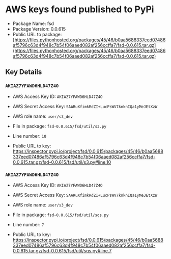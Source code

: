 # AWS keys found published to PyPi

* Package Name: fsd
* Package Version: 0.0.615
* Public URL to package: [https://files.pythonhosted.org/packages/45/46/b0aa5688337eed07486af5796c63d4f948c7b54f06aaed082af256ccffa7/fsd-0.0.615.tar.gz](https://files.pythonhosted.org/packages/45/46/b0aa5688337eed07486af5796c63d4f948c7b54f06aaed082af256ccffa7/fsd-0.0.615.tar.gz)

## Key Details

### `AKIAZ7YFAWD6HLD47Z4O`

* AWS Access Key ID: `AKIAZ7YFAWD6HLD47Z4O`
* AWS Secret Access Key: `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` 
* AWS role name: `user/s3_dev`
* File in package: `fsd-0.0.615/fsd/util/s3.py`
* Line number: `10`

* Public URL to key: https://inspector.pypi.io/project/fsd/0.0.615/packages/45/46/b0aa5688337eed07486af5796c63d4f948c7b54f06aaed082af256ccffa7/fsd-0.0.615.tar.gz/fsd-0.0.615/fsd/util/s3.py#line.10



### `AKIAZ7YFAWD6HLD47Z4O`

* AWS Access Key ID: `AKIAZ7YFAWD6HLD47Z4O`
* AWS Secret Access Key: `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` 
* AWS role name: `user/s3_dev`
* File in package: `fsd-0.0.615/fsd/util/sqs.py`
* Line number: `7`

* Public URL to key: https://inspector.pypi.io/project/fsd/0.0.615/packages/45/46/b0aa5688337eed07486af5796c63d4f948c7b54f06aaed082af256ccffa7/fsd-0.0.615.tar.gz/fsd-0.0.615/fsd/util/sqs.py#line.7



